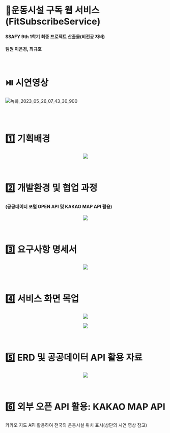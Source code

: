 # 👑운동시설 구독 웹 서비스(FitSubscribeService)
#### SSAFY 9th 1학기 최종 프로젝트 산출물(비전공 자바)
#### 팀원 이은경, 최규호
</br>


# ⏯️ 시연영상

![녹화_2023_05_26_07_43_30_900](https://github.com/rileyleee/FitSubscribeService/assets/116135258/80e9b4bc-43b9-4709-bda3-33ba72e08425)

</br>
</br>

# 1️⃣ 기획배경
<p align="center">
  <img src="https://github.com/rileyleee/FitSubscribeService/assets/116135258/e8ff2346-dc7e-49ad-9f7f-6f125a7d76cf">
</p>
</br>

# 2️⃣ 개발환경 및 협업 과정
#### (공공데이터 포털 OPEN API 및 KAKAO MAP API 활용)
<p align="center">
  <img src="https://github.com/rileyleee/FitSubscribeService/assets/116135258/cc106440-d5ec-47da-b227-311dbc21af63">
</p>
</br>

# 3️⃣ 요구사항 명세서
<p align="center">
  <img src="https://github.com/rileyleee/FitSubscribeService/assets/116135258/351318d8-13bb-458f-b004-177fa5077c23">
</p>
</br>

# 4️⃣ 서비스 화면 목업
<p align="center">
  <img src="https://github.com/rileyleee/FitSubscribeService/assets/116135258/07a2d995-1ed6-4935-adb5-13f32f53eab5">
</p>
<p align="center">
  <img src="https://github.com/rileyleee/FitSubscribeService/assets/116135258/b7920b75-311c-4fb7-8334-40489fbd3c4f">
</p>
</br>

# 5️⃣ ERD 및 공공데이터 API 활용 자료
<p align="center">
  <img src="https://github.com/rileyleee/FitSubscribeService/assets/116135258/ed17fdcc-f79b-4824-82ea-9b0209d1628f">
</p>
</br>

# 6️⃣ 외부 오픈 API 활용: KAKAO MAP API
카카오 지도 API 활용하여 전국의 운동시설 위치 표시(상단의 시연 영상 참고)

